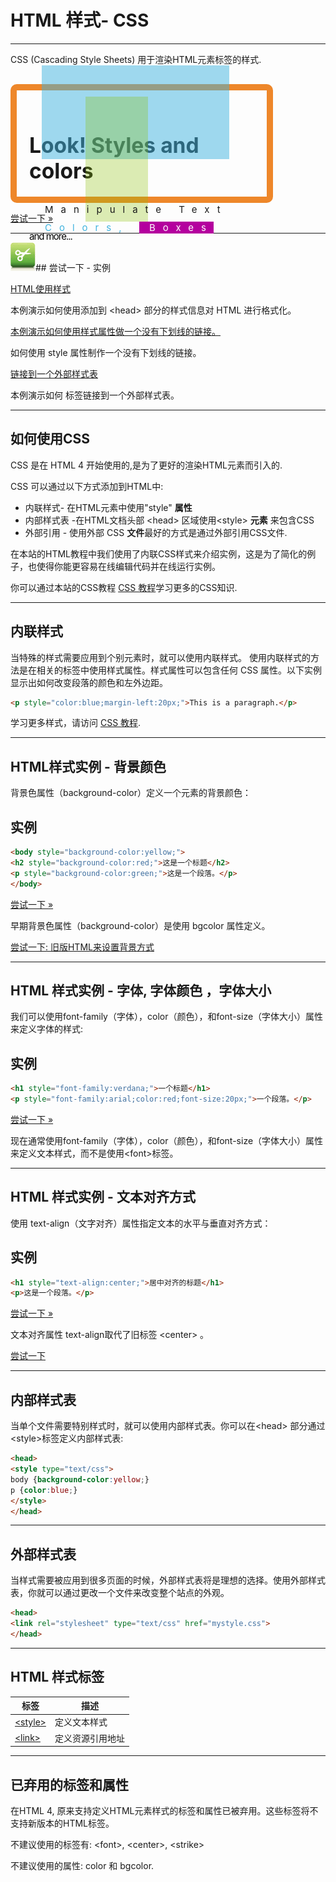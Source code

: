 # HTML 样式- CSS

--------

CSS (Cascading Style Sheets) 用于渲染HTML元素标签的样式.

<div style="position:relative;">
	<div style="opacity:0.5;position:absolute;left:50px;top:-30px;width:300px;height:150px;background-color:#40B3DF"></div>
	<div style="opacity:0.3;position:absolute;left:120px;top:20px;width:100px;height:200px;background-color:#8AC007"></div>
	<div style="margin-top:30px;width:360px;height:130px;padding:20px;border-radius:10px;border:10px solid #EE872A;font-size:120%;">
		<h1>Look! Styles and colors</h1>
		<div style="letter-spacing:12px;font-size:15px;position:relative;left:25px;top:10px;">Manipulate Text</div>
		<div style="color:#40B3DF;letter-spacing:12px;font-size:15px;position:relative;left:25px;top:20px;">Colors, <span style="background-color:#B4009E;color:#ffffff;">&nbsp;Boxes</span></div>
		<div style="color:#000000;letter-spacing:-1px;font-size:15px;position:relative;top:15px;">and more...</div>
	</div>
</div>

[尝试一下 »](http://www.runoob.com/try/try.php?filename=tryhtml_styles)

--------

![实例](images/tryitimg.gif)## 尝试一下 - 实例

[HTML使用样式](http://www.runoob.com/try/try.php?filename=tryhtml_style)

 本例演示如何使用添加到 &lt;head&gt; 部分的样式信息对 HTML 进行格式化。

[本例演示如何使用样式属性做一个没有下划线的链接。](http://www.runoob.com/try/try.php?filename=tryhtml_linknoline)

 如何使用 style 属性制作一个没有下划线的链接。

[链接到一个外部样式表](http://www.runoob.com/try/try.php?filename=tryhtml_link)

 本例演示如何  标签链接到一个外部样式表。

--------

## 如何使用CSS

CSS 是在 HTML 4 开始使用的,是为了更好的渲染HTML元素而引入的.

CSS 可以通过以下方式添加到HTML中:

 * 内联样式- 在HTML元素中使用"style" **属性**
 * 内部样式表 -在HTML文档头部 &lt;head&gt; 区域使用&lt;style&gt; **元素**  来包含CSS
 * 外部引用 - 使用外部 CSS **文件**最好的方式是通过外部引用CSS文件.

在本站的HTML教程中我们使用了内联CSS样式来介绍实例，这是为了简化的例子，也使得你能更容易在线编辑代码并在线运行实例。

你可以通过本站的CSS教程 [CSS 教程](http://www.runoob.com/css/css-tutorial.html)学习更多的CSS知识.

--------

## 内联样式

当特殊的样式需要应用到个别元素时，就可以使用内联样式。 使用内联样式的方法是在相关的标签中使用样式属性。样式属性可以包含任何 CSS 属性。以下实例显示出如何改变段落的颜色和左外边距。

```HTML
<p style="color:blue;margin-left:20px;">This is a paragraph.</p>
```

学习更多样式，请访问 [ CSS 教程](http://www.runoob.com/css/).

--------

## HTML样式实例 - 背景颜色

背景色属性（background-color）定义一个元素的背景颜色：

## 实例

```HTML
<body style="background-color:yellow;">
<h2 style="background-color:red;">这是一个标题</h2>
<p style="background-color:green;">这是一个段落。</p>
</body>
```

[尝试一下 »](http://www.runoob.com/try/try.php?filename=tryhtml_bodybgstyle)

早期背景色属性（background-color）是使用 bgcolor 属性定义。

[尝试一下: 旧版HTML来设置背景方式](http://www.runoob.com/try/try.php?filename=tryhtml_bodybgcol)

--------

## HTML 样式实例 - 字体, 字体颜色 ，字体大小

我们可以使用font-family（字体），color（颜色），和font-size（字体大小）属性来定义字体的样式:

## 实例

```HTML
<h1 style="font-family:verdana;">一个标题</h1>
<p style="font-family:arial;color:red;font-size:20px;">一个段落。</p>
```

[尝试一下 »](http://www.runoob.com/try/try.php?filename=tryhtml_newfont)

现在通常使用font-family（字体），color（颜色），和font-size（字体大小）属性来定义文本样式，而不是使用&lt;font&gt;标签。

--------

## HTML 样式实例 - 文本对齐方式

使用 text-align（文字对齐）属性指定文本的水平与垂直对齐方式：

## 实例

```HTML
<h1 style="text-align:center;">居中对齐的标题</h1>
<p>这是一个段落。</p>
```

[尝试一下 »](http://www.runoob.com/try/try.php?filename=tryhtml_headeralign)

文本对齐属性 text-align取代了旧标签 &lt;center&gt; 。

[尝试一下 ](http://www.runoob.com/try/try.php?filename=tryhtml_header)

--------

## 内部样式表

当单个文件需要特别样式时，就可以使用内部样式表。你可以在&lt;head&gt; 部分通过 &lt;style&gt;标签定义内部样式表:

```HTML
<head>
<style type="text/css">
body {background-color:yellow;}
p {color:blue;}
</style>
</head>
```

--------

## 外部样式表

当样式需要被应用到很多页面的时候，外部样式表将是理想的选择。使用外部样式表，你就可以通过更改一个文件来改变整个站点的外观。

```HTML
<head>
<link rel="stylesheet" type="text/css" href="mystyle.css">
</head>
```

--------

## HTML 样式标签

| 标签 | 描述 |
| ---- | ---- |
| [&lt;style&gt;](http://www.runoob.com/tags/tag-style.html) | 定义文本样式 |
| [&lt;link&gt;](http://www.runoob.com/tags/tag-link.html) | 定义资源引用地址 |

--------

## 已弃用的标签和属性

在HTML 4, 原来支持定义HTML元素样式的标签和属性已被弃用。这些标签将不支持新版本的HTML标签。

不建议使用的标签有: &lt;font&gt;, &lt;center&gt;, &lt;strike&gt;

不建议使用的属性: color 和 bgcolor.
